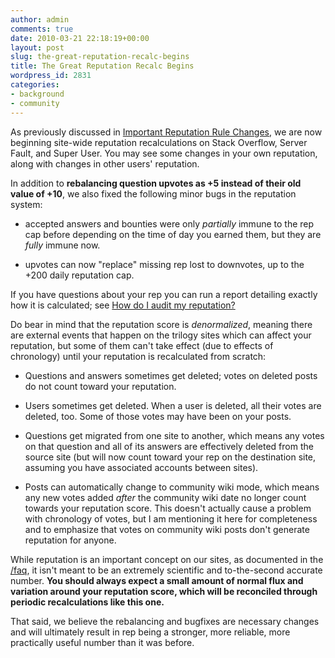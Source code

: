 ```yaml
---
author: admin
comments: true
date: 2010-03-21 22:18:19+00:00
layout: post
slug: the-great-reputation-recalc-begins
title: The Great Reputation Recalc Begins
wordpress_id: 2831
categories:
- background
- community
---
```



As previously discussed in [Important Reputation Rule Changes](http://blog.stackoverflow.com/2010/03/important-reputation-rule-changes/), we are now beginning site-wide reputation recalculations on Stack Overflow, Server Fault, and Super User. You may see some changes in your own reputation, along with changes in other users' reputation.



In addition to **rebalancing question upvotes as +5 instead of their old value of +10**, we also fixed the following minor bugs in the reputation system:







  * accepted answers and bounties were only _partially_ immune to the rep cap before depending on the time of day you earned them, but they are _fully_ immune now.

  * upvotes can now "replace" missing rep lost to downvotes, up to the +200 daily reputation cap.




If you have questions about your rep you can run a report detailing exactly how it is calculated; see [How do I audit my reputation?](http://meta.stackoverflow.com/questions/43004/how-do-i-audit-my-reputation/)






Do bear in mind that the reputation score is _denormalized_, meaning there are external events that happen on the trilogy sites which can affect your reputation, but some of them can't take effect (due to effects of chronology) until your reputation is recalculated from scratch:







  * Questions and answers sometimes get deleted; votes on deleted posts do not count toward your reputation.

  * Users sometimes get deleted. When a user is deleted, all their votes are deleted, too. Some of those votes may have been on your posts.

  * Questions get migrated from one site to another, which means any votes on that question and all of its answers are effectively deleted from the source site (but will now count toward your rep on the destination site, assuming you have associated accounts between sites).

  * Posts can automatically change to community wiki mode, which means any new votes added _after_ the community wiki date no longer count towards your reputation score. This doesn't actually cause a problem with chronology of votes, but I am mentioning it here for completeness and to emphasize that votes on community wiki posts don't generate reputation for anyone.




While reputation is an important concept on our sites, as documented in the [/faq](http://stackoverflow.com/faq), it isn't meant to be an extremely scientific and to-the-second accurate number. **You should always expect a small amount of normal flux and variation around your reputation score, which will be reconciled through periodic recalculations like this one.**



That said, we believe the rebalancing and bugfixes are necessary changes and will ultimately result in rep being a stronger, more reliable, more practically useful number than it was before.

